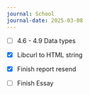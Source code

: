 ```yaml
---
journal: School
journal-date: 2025-03-08
---
```

- [ ] 4.6 - 4.9 Data types 
- [x] Libcurl to HTML string 
- [x] Finish report resend 
- [ ] Finish Essay

